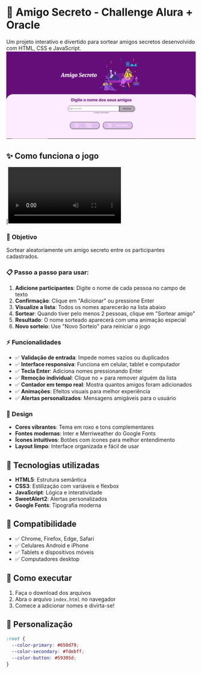 # 🎁 Amigo Secreto - Challenge Alura + Oracle

Um projeto interativo e divertido para sortear amigos secretos desenvolvido com HTML, CSS e JavaScript.
![Screenshot do Projeto](assets/tela-captura-30-08-2025.png)

## ✨ Como funciona o jogo
[![Assista ao vídeo demonstrativo](assets/video-amigo-secreto-2025-08-30.mp4)

### 🎯 Objetivo

Sortear aleatoriamente um amigo secreto entre os participantes cadastrados.

### 📋 Passo a passo para usar:

1. **Adicione participantes**: Digite o nome de cada pessoa no campo de texto
2. **Confirmação**: Clique em "Adicionar" ou pressione Enter
3. **Visualize a lista**: Todos os nomes aparecerão na lista abaixo
4. **Sortear**: Quando tiver pelo menos 2 pessoas, clique em "Sortear amigo"
5. **Resultado**: O nome sorteado aparecerá com uma animação especial
6. **Novo sorteio**: Use "Novo Sorteio" para reiniciar o jogo

### ⚡ Funcionalidades

- ✅ **Validação de entrada**: Impede nomes vazios ou duplicados
- ✅ **Interface responsiva**: Funciona em celular, tablet e computador
- ✅ **Tecla Enter**: Adiciona nomes pressionando Enter
- ✅ **Remoção individual**: Clique no × para remover alguém da lista
- ✅ **Contador em tempo real**: Mostra quantos amigos foram adicionados
- ✅ **Animações**: Efeitos visuais para melhor experiência
- ✅ **Alertas personalizados**: Mensagens amigáveis para o usuário

### 🎨 Design

- **Cores vibrantes**: Tema em roxo e tons complementares
- **Fontes modernas**: Inter e Merriweather do Google Fonts
- **Ícones intuitivos**: Botões com ícones para melhor entendimento
- **Layout limpo**: Interface organizada e fácil de usar

## 🚀 Tecnologias utilizadas

- **HTML5**: Estrutura semântica
- **CSS3**: Estilização com variáveis e flexbox
- **JavaScript**: Lógica e interatividade
- **SweetAlert2**: Alertas personalizados
- **Google Fonts**: Tipografia moderna

## 📱 Compatibilidade

- ✅ Chrome, Firefox, Edge, Safari
- ✅ Celulares Android e iPhone
- ✅ Tablets e dispositivos móveis
- ✅ Computadores desktop

## 🎯 Como executar

1. Faça o download dos arquivos
2. Abra o arquivo `index.html` no navegador
3. Comece a adicionar nomes e divirta-se!

## 🔧 Personalização

```css
:root {
  --color-primary: #650d79;
  --color-secondary: #fdebff;
  --color-button: #59305d;
}
```
